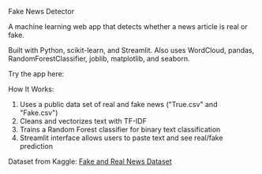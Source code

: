 Fake News Detector

A machine learning web app that detects whether a news article is real or fake.

Built with Python, scikit-learn, and Streamlit. 
Also uses WordCloud, pandas, RandomForestClassifier, joblib, matplotlib, and seaborn.

Try the app here: 

How It Works:
1. Uses a public data set of real and fake news ("True.csv" and "Fake.csv")
2. Cleans and vectorizes text with TF-IDF
3. Trains a Random Forest classifier for binary text classification
4. Streamlit interface allows users to paste text and see real/fake prediction


Dataset from Kaggle: [Fake and Real News Dataset](https://www.kaggle.com/clmentbisaillon/fake-and-real-news-dataset)
